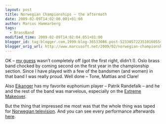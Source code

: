 ```yaml
---
layout: post
title: Norwegian Championships – the aftermath
date: 2009-02-09T14:02:00.001+01:00
author: Marcus Hammarberg
tags:
  - BrassBand
modified_time: 2009-02-09T14:02:04.051+01:00
blogger_id: tag:blogger.com,1999:blog-36533086.post-5233057223510160554
blogger_orig_url: http://www.marcusoft.net/2009/02/norwegian-championships-aftermath.html
---
```



OK – <a
href="http://www.marcusoft.net/2009/02/norwegian-brass-band-championships-live.html"
target="_blank">my guess</a> wasn’t completely off (got the first right,
didn’t I). Oslo brass band chocked by coming second on the first year in
the championship section. Since I have played with a few of the bandsmen
(and women) in that band I was really proud. Well done – Tone, Mattias
and Clare!

Also <a href="http://www.ebml.no" target="_blank">Eikanger</a> has my
favorite euphonium player – Patrik Randefalk – and he and the rest of
the band was marvelous, especially on the <a
href="http://go.nrk.no/go/e/article/http://www1.nrk.no/nett-tv/indeks/158909"
target="_blank">Extreme Makeover</a>.

But the thing that impressed me most was that the whole thing was taped
for
<a href="http://www.nrk.no" target="_blank">Norwegian television</a>.
And you can see every performance afterwards
<a href="http://www.nrk.no/nyheter/distrikt/hordaland/1.6469847"
target="_blank">here</a>.
